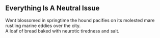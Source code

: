 Everything Is A Neutral Issue
-----------------------------
Went blossomed in springtime the hound pacifies on its molested mare  
rustling marine eddies over the city.  
A loaf of bread baked with neurotic tiredness and salt.  
